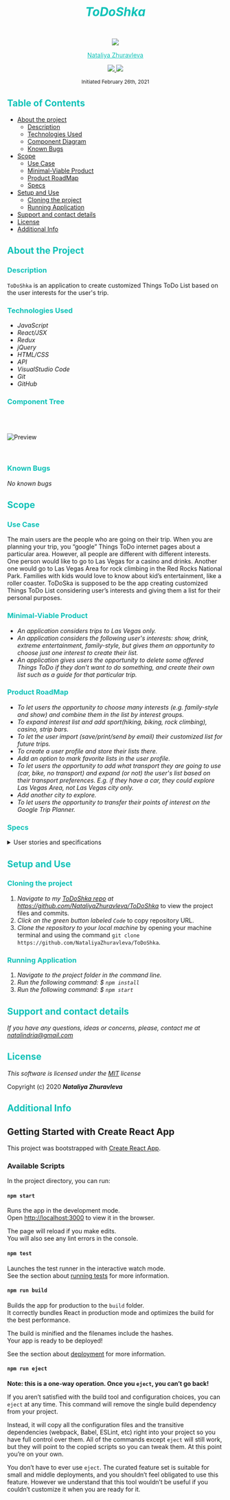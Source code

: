 # <p style="color:#0ec2b8" align="center">_ToDoShka_</p>

<p align="center">
    <!-- Project Avatar -->
    <br>
    <a href="https://github.com/NataliyaZhuravleva">
        <img src="https://avatars.githubusercontent.com/u/26223609?s=400&u=eba3685b0fa16a0c66c8dec64c2cd7886929b509&v=4">
    </a>
    <!-- GitHub Link -->
   <p align="center">
        <a href="https://github.com/NataliyaZhuravleva" style="color: #0ec2b8;">Nataliya Zhuravleva</a>
    </p>
    <!-- LinkedIn -->
    <p align="center">
        <a href="mailto:natalindria@gmail.com">
            <img src="https://img.shields.io/badge/Email-00AAAB??style=social&logo=gmail&labelColor=00AAAB">
        </a>  
        <a href="https://www.linkedin.com/in/nataliya-zhuravleva/">
            <img src="https://img.shields.io/badge/LinkedIn-00AAAB??style=social&logo=linkedin&labelColor=00AAAB">
        </a>      
    </p>    
</p>
<p align="center">
  <small>Initiated February 26th, 2021</small>
</p>

## <span style="color:#0ec2b8">Table of Contents</span>
* <a href="#about">About the project</a>
  * <a href="#description">Description</a>
  * <a href="#used">Technologies Used</a>
  * <a href="#tree">Component Diagram</a>
  * <a href="#bugs">Known Bugs</a>
* <a href="#scope">Scope</a>
  * <a href="#usecase">Use Case</a>
  * <a href="#mvp">Minimal-Viable Product</a>
  * <a href="#roadmap">Product RoadMap</a>
  * <a href="#specs">Specs</a>
* <a href="#setup">Setup and Use</a>
  * <a href="#cloning">Cloning the project</a>
  * <a href="#running">Running Application</a> 
* <a href="#contact">Support and contact details</a>
* <a href="#license">License</a>
* <a href="#additional">Additional Info</a>

## <span style="color:#0ec2b8" id="about">About the Project</span>
### <span style="color:#0ec2b8" id="description">Description</span>

`ToDoShka` is an application to create customized Things ToDo List based on the user interests for the user's trip. 

### <span style="color:#0ec2b8" id="used">Technologies Used</span>

* _JavaScript_
* _React/JSX_
* _Redux_
* _jQuery_
* _HTML/CSS_
* _API_
* _VisualStudio Code_
* _Git_
* _GitHub_

### <span style="color:#0ec2b8" id="tree">Component Tree</span>
<br>
<br>

![Preview](src/img/ToDoShka.png)

<br>

### <span style="color:#0ec2b8" id="bugs">Known Bugs</span>

_No known bugs_

## <span style="color:#0ec2b8" id="scope">Scope</span>
### <span style="color:#0ec2b8" id="usecase">Use Case</span>
The main users are the people who are going on their trip. When you are planning your trip, you “google” Things ToDo internet pages about a particular area. However, all people are different with different interests. One person would like to go to Las Vegas for a casino and drinks. Another one would go to Las Vegas Area for rock climbing in the Red Rocks National Park. Families with kids would love to know about kid’s entertainment, like a roller coaster. ToDoSka is supposed to be the app creating customized Things ToDo List considering user’s interests and giving them a list for their personal purposes.

### <span style="color:#0ec2b8" id="mvp">Minimal-Viable Product</span>
* _An application considers trips to Las Vegas only._
* _An application considers the following user's interests: show, drink, extreme entertainment, family-style, but gives them an opportunity to choose just one interest to create their list._
* _An application gives users the opportunity to delete some offered Things ToDo if they don't want to do something, and create their own list such as a guide for that particular trip._
### <span style="color:#0ec2b8" id="roadmap">Product RoadMap</span>
* _To let users the opportunity to choose many interests (e.g. family-style and show) and combine them in the list by interest groups._
* _To expand interest list and add sport(hiking, biking, rock climbing), casino, strip bars._
* _To let the user import (save/print/send by email) their customized list for future trips._
* _To create a user profile and store their lists there._
* _Add an option to mark favorite lists in the user profile._
* _To let users the opportunity to add what transport they are going to use (car, bike, no transport) and expand (or not) the user's list based on their transport preferences. E.g. if they have a car, they could explore Las Vegas Area, not Las Vegas city only._
* _Add another city to explore._
* _To let users the opportunity to transfer their points of interest on the Google Trip Planner._

### <span style="color:#0ec2b8" id="specs">Specs</span>
 <details>
  <summary>User stories and specifications</summary>
  <table>
    <tr>
      <th><span style="color:#c4f4ef">Story 01</span> 
 </th><th></th>
    </tr>
    <tr>
      <td> <span style="color:#c4f4ef">User Story</span> </td>
      <td><span style="color:#c4f4ef">As a user, I want to be able to choose Las Vegas as a city to travel, and see what kind of activity I can do there.</span></td>
    </tr>
    <tr>
      <td><b>Behavior 01-A </b></td>
      <td><b>User is able to get a list of activities possible in Las Vegas.</b></td>
    </tr>
    <tr>
      <td> Input </td>
      <td>Open a website</td>
    </tr>
    <tr>
      <td> Output </td>
      <td>Show, Drink, Extreme Entartainment, Family-style</td>
    </tr>
    <tr>
      <td> Notes </td>
      <td></td>
    </tr>
    <tr>
      <td> Completion </td>
      <td>True</td>
    </tr>
  </table>

  <hr><hr>

  <table>
    <tr>
      <th> <span style="color:#c4f4ef">Story 02</span> </th><th></th>
    </tr>
    <tr>
      <td> <span style="color:#c4f4ef">User Story</span> </td>
      <td><span style="color:#c4f4ef">As a user, I want to be able to choose from a list of activities one activity I am interested in.</span></td>
    </tr>
    <tr>
      <td> <b>Behavior 02-A </b></td>
      <td><b>User is able to choose Show and get a list of show in Las Vegas.</b></td>
    </tr>
    <tr>
      <td> Input </td>
      <td>Show</td>
    </tr>
    <tr>
      <td> Output </td>
      <td>List of Show in LasVegas</td>
    </tr>
    <tr>
      <td> Notes </td>
      <td>Research APIs for show</td>
    </tr>
    <tr>
      <td> Completion </td>
      <td>True</td>
    </tr>
    <tr>
      <td> <b>Behavior 02-B</b> </td>
      <td><b>User is able to choose Drink and get a list of bars in Las Vegas.</b></td>
    </tr>
    <tr>
      <td> Input </td>
      <td>Drink</td>
    </tr>
    <tr>
      <td> Output </td>
      <td>List of bars in Las Vegas</td>
    </tr>
    <tr>
      <td> Notes </td>
      <td>Research APIs for restaurants in Las Vegas.</td>
    </tr>
    <tr>
      <td> Completion </td>
      <td>True</td>
    </tr>
    <tr>
      <td> <b>Behavior 02-C </b></td>
      <td><b>User is able to choose Extreme Entertainment and get a list of extreme attractions in Las Vegas.</b></td>
    </tr>
    <tr>
      <td> Input </td>
      <td>Extreme Entertainment</td>
    </tr>
    <tr>
      <td> Output </td>
      <td>List of extreme attractions in Las Vegas.</td>
    </tr>
    <tr>
      <td> Notes </td>
      <td>Research APIs for extreme attractions in Las Vegas.</td>
    </tr>
    <tr>
      <td> Completion </td>
      <td>True</td>
    </tr>
    <tr>
      <td> <b>Behavior 02-D </b></td>
      <td><b>User is able to choose Family-style and get a list of kid's attractions in Las Vegas.</b></td>
    </tr>
    <tr>
      <td> Input </td>
      <td>Family-style</td>
    </tr>
    <tr>
      <td> Output </td>
      <td>List of kid's attractions in Las Vegas.</td>
    </tr>
    <tr>
      <td> Notes </td>
      <td>Research APIs for kid's attractions in Las Vegas.</td>
    </tr>
    <tr>
      <td> Completion </td>
      <td>True</td>
    </tr>
  </table>
  
  <hr><hr>

  <table>
    <tr>
      <th> <span style="color:#c4f4ef">Story 03</span> </th><th></th>
    </tr>
    <tr>
      <td> <span style="color:#c4f4ef">User Story</span> </td>
      <td><span style="color:#c4f4ef">As a user, I want to be able to delete some offered Thins ToDo if I don't want to do that, so I am able to get my own list as a guide for my trip to Las Vegas.</span></td>
    </tr>
    <tr>
      <td> <b>Behavior 03-A</b> </td>
      <td><b>User is able to delete particular Thing ToDo from their list.</b></td>
    </tr>
    <tr>
      <td> Input </td>
      <td>delete item from list</td>
    </tr>
    <tr>
      <td> Output </td>
      <td>Item deleted from the user list</td>
    </tr>
    <tr>
      <td> Notes </td>
      <td></td>
    </tr>
    <tr>
      <td> Completion </td>
      <td>True</td>
    </tr>
  </table>

</details>

## <span style="color:#0ec2b8" id="setup">Setup and Use</span>
### <span style="color:#0ec2b8" id="cloning">Cloning the project</span>
1. _Navigate to my [ToDoShka repo](https://github.com/NataliyaZhuravleva/ToDoShka) at https://github.com/NataliyaZhuravleva/ToDoShka_ to view the project files and commits.
2. _Click on the green button labeled `Code`_ to copy repository URL.
3. _Clone the repository to your local machine_ by opening your machine terminal and using the command `git clone https://github.com/NataliyaZhuravleva/ToDoShka`.

### <span style="color:#0ec2b8" id="running">Running Application</span> 

1. _Navigate to the project folder in the command line._
2. _Run the following command: $ `npm install`_
3. _Run the following command: $ `npm start`_

## <span style="color:#0ec2b8" id="contact">Support and contact details</span>

_If you have any questions, ideas or concerns, please, contact me at [natalindria@gmail.com](mailto:natalindria@gmail.com)_

## <span style="color:#0ec2b8" id="license">License</span> 

*This software is licensed under the [MIT](https://choosealicense.com/licenses/mit/) license*

Copyright (c) 2020 **_Nataliya Zhuravleva_**


## <span style="color:#0ec2b8" id="additional">Additional Info</span>
## Getting Started with Create React App

This project was bootstrapped with [Create React App](https://github.com/facebook/create-react-app).

### Available Scripts

In the project directory, you can run:

#### `npm start`

Runs the app in the development mode.\
Open [http://localhost:3000](http://localhost:3000) to view it in the browser.

The page will reload if you make edits.\
You will also see any lint errors in the console.

#### `npm test`

Launches the test runner in the interactive watch mode.\
See the section about [running tests](https://facebook.github.io/create-react-app/docs/running-tests) for more information.

#### `npm run build`

Builds the app for production to the `build` folder.\
It correctly bundles React in production mode and optimizes the build for the best performance.

The build is minified and the filenames include the hashes.\
Your app is ready to be deployed!

See the section about [deployment](https://facebook.github.io/create-react-app/docs/deployment) for more information.

#### `npm run eject`

**Note: this is a one-way operation. Once you `eject`, you can’t go back!**

If you aren’t satisfied with the build tool and configuration choices, you can `eject` at any time. This command will remove the single build dependency from your project.

Instead, it will copy all the configuration files and the transitive dependencies (webpack, Babel, ESLint, etc) right into your project so you have full control over them. All of the commands except `eject` will still work, but they will point to the copied scripts so you can tweak them. At this point you’re on your own.

You don’t have to ever use `eject`. The curated feature set is suitable for small and middle deployments, and you shouldn’t feel obligated to use this feature. However we understand that this tool wouldn’t be useful if you couldn’t customize it when you are ready for it.